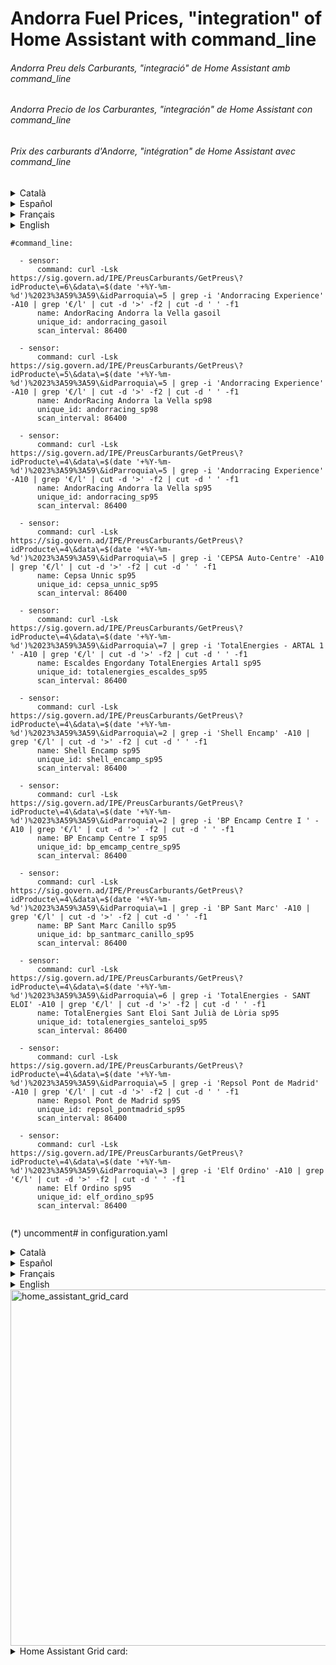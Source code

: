 # Andorra Fuel Prices, "integration" of Home Assistant with command_line 


###### Andorra Preu dels Carburants, "integració" de Home Assistant amb command_line 
###### Andorra Precio de los Carburantes, "integración" de Home Assistant con command_line
###### Prix des carburants d'Andorre, "intégration" de Home Assistant avec command_line


<details>
<summary> Català </summary>
Perquè és difícil scrapejar la única web del Principat d'Andorra sobre el preu dels carburants (https://sig.govern.ad/IPE/PreusCarburants) ja que té diferents selectors he aconseguit, amb un sensor de command line, el preu dels carburants en benzineres de cada parròquia (gràcies a maniattico del canal de telegram Domoticaencasa.es).
Crea un fitxer nou anomenat command_line.yaml, al fitxer configuration.yaml escriu commmand_line: !include command_line.yaml 
  i copia el següent en un arxiu command_line.yaml:
</details>

<details>
<summary> Español </summary>
  Porque es dificil scrapear la unica web del Principado de Andorra sobre el precio de los carburantes (https://sig.govern.ad/IPE/PreusCarburants) ya que tiene diferentes selectores he conseguido, con un sensor de command line, el precio de los carburantes en gasolineras de cada parroquia (gracias a maniattico del canal de telegram Domoticaencasa.es).
Crea un archivo nuevo llamado command_line.yaml, en el archivo configuration.yaml escribe commmand_line: !include command_line.yaml 
  y copia  lo siquiente en el archivo command_line.yaml:
</details>

<details>
<summary> Français </summary>
Parce qu'il est difficile de gratter le seul site de la Principauté d'Andorre sur le prix du carburant (https://sig.govern.ad/IPE/PreusCarburants)  car il a des sélecteurs différents, j'ai obtenu, avec un capteur en command line, le prix du carburant dans les stations-service de chaque paroisse (merci au maniattico de Domoticaencasa.es canal de telegram).
Créez un nouveau fichier appelé command_line.yaml, dans le fichier configuration.yaml, écrivez commmand_line : !include command_line.yaml 
  et copiez ce qui suit sur command_line.yaml :
</details>

<details>
<summary> English </summary>
Because it is difficult to scrape the only website in the Principality of Andorra on fuel prices (https://sig.govern.ad/IPE/PreusCarburants) as it has different selectors, I have managed to obtain the fuel prices at gas stations in each parish with a command line sensor (thanks to maniattico from the Domoticaencasa.es telegram channel).
Create a new file called command_line.yaml, in the configuration.yaml file write commmand_line: !include command_line.yaml 
and copy the following into a command_line.yaml file:
</details>


```
#command_line: 

  - sensor:
      command: curl -Lsk https://sig.govern.ad/IPE/PreusCarburants/GetPreus\?idProducte\=6\&data\=$(date '+%Y-%m-%d')%2023%3A59%3A59\&idParroquia\=5 | grep -i 'Andorracing Experience' -A10 | grep '€/l' | cut -d '>' -f2 | cut -d ' ' -f1
      name: AndorRacing Andorra la Vella gasoil
      unique_id: andorracing_gasoil
      scan_interval: 86400
      
  - sensor:
      command: curl -Lsk https://sig.govern.ad/IPE/PreusCarburants/GetPreus\?idProducte\=5\&data\=$(date '+%Y-%m-%d')%2023%3A59%3A59\&idParroquia\=5 | grep -i 'Andorracing Experience' -A10 | grep '€/l' | cut -d '>' -f2 | cut -d ' ' -f1
      name: AndorRacing Andorra la Vella sp98
      unique_id: andorracing_sp98
      scan_interval: 86400
      
  - sensor:
      command: curl -Lsk https://sig.govern.ad/IPE/PreusCarburants/GetPreus\?idProducte\=4\&data\=$(date '+%Y-%m-%d')%2023%3A59%3A59\&idParroquia\=5 | grep -i 'Andorracing Experience' -A10 | grep '€/l' | cut -d '>' -f2 | cut -d ' ' -f1
      name: AndorRacing Andorra la Vella sp95
      unique_id: andorracing_sp95
      scan_interval: 86400
      
  - sensor:
      command: curl -Lsk https://sig.govern.ad/IPE/PreusCarburants/GetPreus\?idProducte\=4\&data\=$(date '+%Y-%m-%d')%2023%3A59%3A59\&idParroquia\=5 | grep -i 'CEPSA Auto-Centre' -A10 | grep '€/l' | cut -d '>' -f2 | cut -d ' ' -f1
      name: Cepsa Unnic sp95
      unique_id: cepsa_unnic_sp95
      scan_interval: 86400
      
  - sensor:
      command: curl -Lsk https://sig.govern.ad/IPE/PreusCarburants/GetPreus\?idProducte\=4\&data\=$(date '+%Y-%m-%d')%2023%3A59%3A59\&idParroquia\=7 | grep -i 'TotalEnergies - ARTAL 1 ' -A10 | grep '€/l' | cut -d '>' -f2 | cut -d ' ' -f1
      name: Escaldes Engordany TotalEnergies Artal1 sp95
      unique_id: totalenergies_escaldes_sp95
      scan_interval: 86400
      
  - sensor:
      command: curl -Lsk https://sig.govern.ad/IPE/PreusCarburants/GetPreus\?idProducte\=4\&data\=$(date '+%Y-%m-%d')%2023%3A59%3A59\&idParroquia\=2 | grep -i 'Shell Encamp' -A10 | grep '€/l' | cut -d '>' -f2 | cut -d ' ' -f1
      name: Shell Encamp sp95
      unique_id: shell_encamp_sp95
      scan_interval: 86400
      
  - sensor:
      command: curl -Lsk https://sig.govern.ad/IPE/PreusCarburants/GetPreus\?idProducte\=4\&data\=$(date '+%Y-%m-%d')%2023%3A59%3A59\&idParroquia\=2 | grep -i 'BP Encamp Centre I ' -A10 | grep '€/l' | cut -d '>' -f2 | cut -d ' ' -f1
      name: BP Encamp Centre I sp95
      unique_id: bp_emcamp_centre_sp95
      scan_interval: 86400
      
  - sensor:
      command: curl -Lsk https://sig.govern.ad/IPE/PreusCarburants/GetPreus\?idProducte\=4\&data\=$(date '+%Y-%m-%d')%2023%3A59%3A59\&idParroquia\=1 | grep -i 'BP Sant Marc' -A10 | grep '€/l' | cut -d '>' -f2 | cut -d ' ' -f1
      name: BP Sant Marc Canillo sp95
      unique_id: bp_santmarc_canillo_sp95
      scan_interval: 86400
      
  - sensor:
      command: curl -Lsk https://sig.govern.ad/IPE/PreusCarburants/GetPreus\?idProducte\=4\&data\=$(date '+%Y-%m-%d')%2023%3A59%3A59\&idParroquia\=6 | grep -i 'TotalEnergies - SANT ELOI' -A10 | grep '€/l' | cut -d '>' -f2 | cut -d ' ' -f1
      name: TotalEnergies Sant Eloi Sant Julià de Lòria sp95
      unique_id: totalenergies_santeloi_sp95
      scan_interval: 86400
      
  - sensor:
      command: curl -Lsk https://sig.govern.ad/IPE/PreusCarburants/GetPreus\?idProducte\=4\&data\=$(date '+%Y-%m-%d')%2023%3A59%3A59\&idParroquia\=5 | grep -i 'Repsol Pont de Madrid' -A10 | grep '€/l' | cut -d '>' -f2 | cut -d ' ' -f1
      name: Repsol Pont de Madrid sp95
      unique_id: repsol_pontmadrid_sp95
      scan_interval: 86400
      
  - sensor:
      command: curl -Lsk https://sig.govern.ad/IPE/PreusCarburants/GetPreus\?idProducte\=4\&data\=$(date '+%Y-%m-%d')%2023%3A59%3A59\&idParroquia\=3 | grep -i 'Elf Ordino' -A10 | grep '€/l' | cut -d '>' -f2 | cut -d ' ' -f1
      name: Elf Ordino sp95
      unique_id: elf_ordino_sp95
      scan_interval: 86400
      
``` 
(*) uncomment# in configuration.yaml




<details>
<summary> Català </summary>




Amb aquest codi s'obtenen els € per litre d'algunes de les benzineres d'Andorra, inclou els preus més barats i de diferents gasolineres del país.


En aquest exemple s'obtenen els preus de <strong>gasolina sense plom 95</strong> que té el codi 4 a:

```curl -Lsk https://si... ...?idProducte\=4```

si vols canviar a <strong>gasolina sense plom 98</strong> canvia el 4 per un 5:

```curl -Lsk https://si... ...?idProducte\=5```

si vols canviar a <strong>Diesel</strong> canvia el 4 per un 6:

```curl -Lsk https://si... ...?idProducte\=6```

si vols canviar a <strong>Diesel+</strong> canvia el 4 per un 8:

```curl -Lsk https://si... ...?idProducte\=8```

o si vols canviar a <strong>Gasoil calefacció</strong> canvia el 4 per un 7:

```curl -Lsk https://si... ...?idProducte\=7```





Si vols obtenir qualsevol altra benzinera que està a la web, encara que sembla que els preus són els mateixos segons la marca, has d'escriure el nom exactament igual que hi està escrit i canviar-lo a la part del codi:

 ```curl -Lsk https://si... ...| grep -i 'Andorracing Experience' -A10 |```
 
 i segons a quina parròquia estigui canviar el número a la part del codi:

```curl -Lsk https://si... ...&idParròquia\=1``` = Canillo

```curl -Lsk https://si... ...&idParròquia\=2``` = Encamp

```curl -Lsk https://si... ...&idParròquia\=3``` = Ordino

```curl -Lsk https://si... ...&idParròquia\=4``` = La Massana

```curl -Lsk https://si... ...&idParròquia\=5``` = Andorra la Vella

```curl -Lsk https://si... ...&idParròquia\=6``` = Sant Julià de Lòria

```curl -Lsk https://si... ...&idParròquia\=7``` = Escaldes-Engordany




Actualitza l'arxiu command_line o Reinicia Home Assistant.

</details>


<details>
<summary> Español </summary>



  
Con este código se obtienen los € por litro de algunas de las Gasolineras de Andorra, incluye los precios más baratos y de diferentes Gasolineras del pais.


En este ejemplo se obtiene los precios de <strong>gasolina sin plomo 95</strong> que tiene el codigo 4 en: 

```curl -Lsk https://si... ...?idProducte\=4```

si quieres cambiar a <strong>gasolina sin plomo 98</strong> cambia el 4 por un 5:

```curl -Lsk https://si... ...?idProducte\=5```

si quieres cambiar a <strong>Diesel</strong> cambia el 4 por un 6:

```curl -Lsk https://si... ...?idProducte\=6```

si quieres cambiar a <strong>Diesel+</strong> cambia el 4 por un 8:

```curl -Lsk https://si... ...?idProducte\=8```

o si quieres cambiar a <strong>Gasoil calefacción</strong> cambia el 4 por un 7:

```curl -Lsk https://si... ...?idProducte\=7```





Si quieres obtener cualquier otra gasolinera que está en la web, aunque parece que los precios son los mismos según la marca, debes escribir el nombre exactamente igual que está escrito ahí y cambiarlo en la parte del código:

```curl -Lsk https://si... ...| grep -i 'Andorracing Experience' -A10 |```

y según en qué parroquia esté cambiar el número en la parte del código:

```curl -Lsk https://si... ...&idParroquia\=1``` = Canillo

```curl -Lsk https://si... ...&idParroquia\=2``` = Encamp

```curl -Lsk https://si... ...&idParroquia\=3``` = Ordino

```curl -Lsk https://si... ...&idParroquia\=4``` = La Massana

```curl -Lsk https://si... ...&idParroquia\=5``` = Andorra la Vella

```curl -Lsk https://si... ...&idParroquia\=6``` = Sant Julià de Lòria

```curl -Lsk https://si... ...&idParroquia\=7``` = Escaldes-Engordany



Actualiza el archivo command_line o Reinicia Home Assistant.
</details>

<details>
<summary> Français </summary>




Avec ce code, vous obtenez des € par litre dans certaines stations-service d'Andorre, il comprend les prix les moins chers et dans différentes stations-service du pays.


Dans cet exemple, les prix de l'<strong>essence sans plomb 95</strong> portant le code 4 sont obtenus dans :

```curl -Lsk https://si... ...?idProducte\=4```

Si vous souhaitez passer à l'<strong>essence sans plomb 98</strong>, remplacez le 4 par un 5 :

```curl -Lsk https://si... ...?idProducte\=5```

Si vous souhaitez passer au <strong>Diesel</strong>, remplacez le 4 par un 6 :

```curl -Lsk https://si... ...?idProducte\=6```

Si vous souhaitez passer au <strong>Diesel+</strong>, remplacez le 4 par un 8 :

```curl -Lsk https://si... ...?idProducte\=8```

ou si vous souhaitez passer au <strong>Chauffage fioul</strong> remplacez le 4 par un 7 :

```curl -Lsk https://si... ...?idProducte\=7```





Si vous souhaitez obtenir une autre station-service présente sur le Web, même s'il semble que les prix soient les mêmes selon la marque, vous devez écrire le nom exactement comme il y est écrit et le modifier dans la partie code :

 ```curl -Lsk https://si... ...| grep -i 'Andorracing Experience' -A10 |```

 et selon la paroisse dans laquelle vous vous trouvez, changez le numéro dans la partie code:

```curl -Lsk https://si... ...&idParroquia\=1``` = Canillo

```curl -Lsk https://si... ...&idParroquia\=2``` = Encamp

```curl -Lsk https://si... ...&idParroquia\=3``` = Ordino

```curl -Lsk https://si... ...&idParroquia\=4``` = La Massana

```curl -Lsk https://si... ...&idParroquia\=5``` = Andorre-la-Vieille

```curl -Lsk https://si... ...&idParroquia\=6``` = Sant Julià de Lòria

```curl -Lsk https://si... ...&idParroquia\=7``` = Escaldes-Engordany




Mettez à jour le fichier command_line ou redémarrez Home Assistant.
</details>


<details>
<summary> English </summary>

With this code you can get the € per litre for some of the gas stations in Andorra, including the cheapest prices from different gas stations in the country.

In this example you get the prices for <strong>95 unleaded gasoline</strong> which has the code 4 in:

```curl -Lsk https://si... ...?idProducte\=4```

if you want to change to <strong>98 unleaded gasoline</strong> change the 4 for a 5:

```curl -Lsk https://si... ...?idProducte\=5```

if you want to change to <strong>Diesel</strong> change the 4 for a 6:

```curl -Lsk https://si... ...?idProducte\=6```

if you want to change to <strong>Diesel+</strong> change the 4 for an 8:

```curl -Lsk https://si... ...?idProducte\=8```

or if you want to change to <strong>Heating diesel</strong> change the 4 for a 7:

```curl -Lsk https://si... ...?idProducte\=7```

If you want to get any other gas station that is on the web, although it seems that the prices are the same depending on the brand, you must write the name exactly as it is written there and change it in the code part:

```curl -Lsk https://si... ...| grep -i 'Andorracing Experience' -A10 |```

and depending on which parish it is in, change the number in the code part:

```curl -Lsk https://si... ...&idParroquia\=1``` = Canillo

```curl -Lsk https://si... ...&idParroquia\=2``` = Encamp

```curl -Lsk https://si... ...&idParroquia\=3``` = Ordino

```curl -Lsk https://si... ...&idParroquia\=4``` = La Massana

```curl -Lsk https://si... ...&idParroquia\=5``` = Andorra la Vella

```curl -Lsk https://si... ...&idParroquia\=6``` = Sant Julià de Loria

```curl -Lsk https://si... ...&idParroquia\=7``` = Escaldes-Engordany



Update the command_line file or Restart Home Assistant.

</details>


<span>
<img width="570" alt="home_assistant_grid_card" src="https://github.com/user-attachments/assets/4157ebe0-ca9c-498d-923d-100fbb2e2852">
</span>


<details>
<summary> Home Assistant Grid card: 
  </summary>

  
```
square: false
columns: 2
type: grid
cards:
  - type: vertical-stack
    cards:
      - type: horizontal-stack
        cards:
          - type: picture
            tap_action:
              action: none
            hold_action:
              action: none
            image: /local/AndoRRacing.png
          - type: markdown
            content: |
              **Av Príncep Benlloch,84**
      - type: entity
        icon: mdi:gas-station-in-use-outline
        name: " sp95"
        entity: sensor.andorracing_andorra_la_vella_sp95
        unit: €/l
  - type: vertical-stack
    cards:
      - type: horizontal-stack
        cards:
          - type: picture
            tap_action:
              action: none
            hold_action:
              action: none
            image: /local/AndoRRacing.png
          - type: markdown
            content: |-
              **A. la Vella**
              *8-22h*
      - type: entity
        icon: mdi:gas-station
        name: " sp98"
        entity: sensor.andorracing_andorra_la_vella_sp98
        unit: €/l
  - type: vertical-stack
    cards:
      - type: horizontal-stack
        cards:
          - type: picture
            tap_action:
              action: none
            hold_action:
              action: none
            image: /local/totalenergies.png
          - type: markdown
            content: |-
              **Sant Eloi, 
              St Julià de Lòria**
              *24h*
      - type: entity
        icon: mdi:gas-station-outline
        name: " sp95"
        unit: €/l
        entity: sensor.totalenergies_sant_eloi_sant_julia_de_loria_sp95
  - type: vertical-stack
    cards:
      - type: horizontal-stack
        cards:
          - type: picture
            tap_action:
              action: none
            hold_action:
              action: none
            image: /local/repsol.png
          - type: markdown
            content: |-
              **Av Enclar,1 
              A. la Vella**
              *24h*
      - type: entity
        icon: mdi:gas-station-outline
        state_color: false
        name: sp95
        entity: sensor.repsol_pont_de_madrid_sp95
        unit: €/l
  - type: vertical-stack
    cards:
      - type: horizontal-stack
        cards:
          - type: picture
            tap_action:
              action: none
            hold_action:
              action: none
            image: /local/cepsa.png
          - type: markdown
            content: |-
              **C/Prat de la Creu,45 
              A. la Vella** 
              *24h*
      - type: entity
        icon: mdi:gas-station-outline
        name: " sp95"
        entity: sensor.cepsa_unnic_sp95
        unit: €/l
  - type: vertical-stack
    cards:
      - type: horizontal-stack
        cards:
          - type: picture
            tap_action:
              action: none
            hold_action:
              action: none
            image: /local/totalenergies.png
          - type: markdown
            content: |-
              **Av del Fener,13 
              Escaldes-Engordany**
              *7-23h*
      - type: entity
        icon: mdi:gas-station-outline
        name: " sp95"
        entity: sensor.escaldes_engordany_totalenergies_artal1_sp95
        unit: €/l
  - type: vertical-stack
    cards:
      - type: horizontal-stack
        cards:
          - type: picture
            tap_action:
              action: none
            hold_action:
              action: none
            image: /local/shell.png
          - type: markdown
            content: |-
              **Av La Bartra, bloc1 
              Encamp**
              *7-22h*
      - type: entity
        icon: mdi:gas-station-outline
        name: " sp95"
        unit: €/l
        entity: sensor.shell_encamp_sp95
  - type: vertical-stack
    cards:
      - type: horizontal-stack
        cards:
          - type: picture
            tap_action:
              action: none
            hold_action:
              action: none
            image: /local/bp.png
          - type: markdown
            content: |-
              **Av François Mitterrand, 84
              Encamp**
              *7-23h*
      - type: entity
        entity: sensor.bp_encamp_centre_i_sp95
        icon: mdi:gas-station-outline
        state_color: false
        name: sp95
        unit: €/l
  - type: vertical-stack
    cards:
      - type: horizontal-stack
        cards:
          - type: picture
            tap_action:
              action: none
            hold_action:
              action: none
            image: /local/repsol.png
          - type: markdown
            content: |-
              **Av François Miterrand,
              Encamp**
              *24h*
      - type: entity
        icon: mdi:gas-station-outline
        state_color: false
        name: sp95
        entity: sensor.repsol_pont_de_madrid_sp95
        unit: €/l
  - type: vertical-stack
    cards:
      - type: horizontal-stack
        cards:
          - type: picture
            tap_action:
              action: none
            hold_action:
              action: none
            image: /local/bp.png
          - type: markdown
            content: |-
              **CG2, 
              Canillo**
              *7'30-22h*
      - type: entity
        entity: sensor.bp_sant_marc_canillo_sp95
        icon: mdi:gas-station-outline
        name: sp95
        unit: €/l
  - type: vertical-stack
    cards:
      - type: horizontal-stack
        cards:
          - type: picture
            tap_action:
              action: none
            hold_action:
              action: none
            image: /local/elf.png
          - type: markdown
            content: |-
              **CG3, 
              Ordino** 
              *7'30-21h*
      - type: entity
        icon: mdi:gas-station-outline
        name: " sp95"
        entity: sensor.elf_ordino_sp95
        unit: €/l
  - type: vertical-stack
    cards:
      - type: horizontal-stack
        cards:
          - type: picture
            tap_action:
              action: none
            hold_action:
              action: none
            image: /local/AndoRRacing.png
          - type: markdown
            content: |
              *8-22h*
      - type: entity
        icon: mdi:fuel
        name: " gasoil"
        entity: sensor.andorracing_andorra_la_vella_gasoil
        unit: €/l
title: Preus Carburants d'Andorra
```
  
</details>
